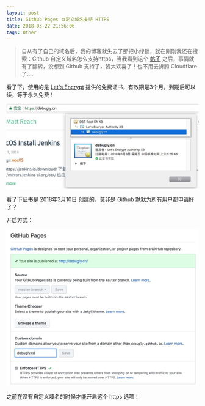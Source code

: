 ```yaml
---
layout: post
title: Github Pages 自定义域名支持 HTTPS
date: 2018-03-22 21:56:06
tags: Other
---
```


> 自从有了自己的域名后，我的博客就失去了那把小绿锁，就在刚刚我还在搜索：Github 自定义域名怎么支持https，当我看到这个 [帖子](https://neue.v2ex.com/t/434553) 之后，事情就有了翻转，没想到 Github 支持了，皆大欢喜了！也不用去折腾 Cloudflare 了....


看了下，使用的是 [Let's Encrypt](https://letsencrypt.org/) 提供的免费证书，有效期是3个月，到期后可以续，等于永久免费！

![](/images/201803/8.jpeg)

看了下证书是 2018年3月10日 创建的，莫非是 Github 默默为所有用户都申请好了？

开启方式：

![](/images/201803/9.jpeg)

之前在没有自定义域名的时候才能开启这个 https 选项！